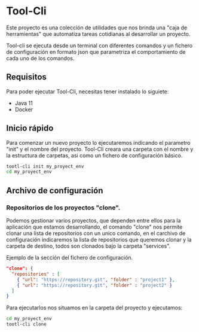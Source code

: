 # Tool-Cli

Este proyecto es una colección de utilidades que nos brinda una "caja de herramientas" que automatiza tareas cotidianas al desarrollar un proyecto.

Tool-cli se ejecuta desde un terminal con diferentes comandos y un fichero de configuración en formato json que parametriza el comportamiento de cada uno de los comandos.

## Requisitos

Para poder ejecutar Tool-Cli, necesitas tener instalado lo siguiete:

- Java 11
- Docker

## Inicio rápido

Para comenzar un nuevo proyecto lo ejecutaremos indicando el parametro "init" y el nombre del proyecto. Tool-Cli creara una carpeta con el nombre y la estructura de carpetas, asi como un fichero de configuración básico.

```sh
tootl-cli init my_proyect_env
cd my_proyect_env
```
  
## Archivo de configuración

### Repositorios de los proyectos "clone".

Podemos gestionar varios proyectos, que dependen entre ellos para la aplicación que estamos desarrollando, el comando "clone" nos permite clonar una lista de repositorios con un unico comando, en el carchivo de configuración indicaremos la lista de repositorios que queremos clonar y la carpeta de destino, todos son clonados bajo la carpeta "services".

Ejemplo de la sección del fichero de configuración.

```json
"clone": {
  "repositories" : [
    { "url": "https://repository.git", "folder" : "project1" },
    { "url": "https://repository.git", "folder" : "project2" }
  ]
}
```
Para ejecutarlos nos situamos en la carpeta del proyecto y ejecutamos:

```sh
cd my_proyect_env
tootl-cli clone
```


  
